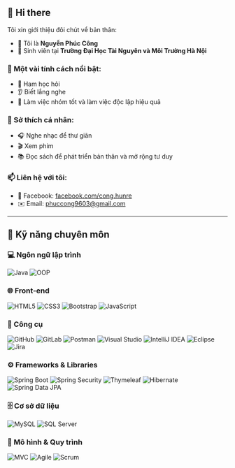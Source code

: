 ## 👋 Hi there

Tôi xin giới thiệu đôi chút về bản thân:

- 🔭 Tôi là **Nguyễn Phúc Công**
- 🌱 Sinh viên tại **Trường Đại Học Tài Nguyên và Môi Trường Hà Nội**

### 👤 Một vài tính cách nổi bật:
- 📘 Ham học hỏi  
- 👂 Biết lắng nghe  
- 🤝 Làm việc nhóm tốt và làm việc độc lập hiệu quả  

### 🎯 Sở thích cá nhân:
- 🎧 Nghe nhạc để thư giãn  
- 🎬 Xem phim  
- 📚 Đọc sách để phát triển bản thân và mở rộng tư duy  

### 📫 Liên hệ với tôi:
- 💼 Facebook: [facebook.com/cong.hunre](https://www.facebook.com/cong.hunre)  
- ✉️ Email: phuccong9603@gmail.com  

---

## 🧠 Kỹ năng chuyên môn

### 💻 Ngôn ngữ lập trình
![Java](https://img.shields.io/badge/Java-ED8B00?style=flat&logo=openjdk&logoColor=white) 
![OOP](https://img.shields.io/badge/OOP-Paradigm-blue?style=flat)

### 🌐 Front-end
![HTML5](https://img.shields.io/badge/HTML5-E34F26?style=flat&logo=html5&logoColor=white)
![CSS3](https://img.shields.io/badge/CSS3-1572B6?style=flat&logo=css3&logoColor=white)
![Bootstrap](https://img.shields.io/badge/Bootstrap-563D7C?style=flat&logo=bootstrap&logoColor=white)
![JavaScript](https://img.shields.io/badge/JavaScript-F7DF1E?style=flat&logo=javascript&logoColor=black)

### 🔧 Công cụ
![GitHub](https://img.shields.io/badge/GitHub-181717?style=flat&logo=github&logoColor=white)
![GitLab](https://img.shields.io/badge/GitLab-FC6D26?style=flat&logo=gitlab&logoColor=white)
![Postman](https://img.shields.io/badge/Postman-FF6C37?style=flat&logo=postman&logoColor=white)
![Visual Studio](https://img.shields.io/badge/Visual%20Studio-5C2D91?style=flat&logo=visualstudio&logoColor=white)
![IntelliJ IDEA](https://img.shields.io/badge/IntelliJ%20IDEA-000000?style=flat&logo=intellijidea&logoColor=white)
![Eclipse](https://img.shields.io/badge/Eclipse-2C2255?style=flat&logo=eclipse&logoColor=white)
![Jira](https://img.shields.io/badge/Jira-0052CC?style=flat&logo=jira&logoColor=white)

### ⚙️ Frameworks & Libraries
![Spring Boot](https://img.shields.io/badge/Spring%20Boot-6DB33F?style=flat&logo=springboot&logoColor=white)
![Spring Security](https://img.shields.io/badge/Security-6DB33F?style=flat&logo=springsecurity&logoColor=white)
![Thymeleaf](https://img.shields.io/badge/Thymeleaf-005F0F?style=flat&logo=thymeleaf&logoColor=white)
![Hibernate](https://img.shields.io/badge/Hibernate-59666C?style=flat&logo=hibernate&logoColor=white)
![Spring Data JPA](https://img.shields.io/badge/Spring%20Data%20JPA-6DB33F?style=flat)

### 🗄️ Cơ sở dữ liệu
![MySQL](https://img.shields.io/badge/MySQL-4479A1?style=flat&logo=mysql&logoColor=white)
![SQL Server](https://img.shields.io/badge/SQL%20Server-CC2927?style=flat&logo=microsoftsqlserver&logoColor=white)

### 🧩 Mô hình & Quy trình
![MVC](https://img.shields.io/badge/MVC-Architecture-blue?style=flat)
![Agile](https://img.shields.io/badge/Agile-1D3557?style=flat)
![Scrum](https://img.shields.io/badge/Scrum-FFCA28?style=flat)
